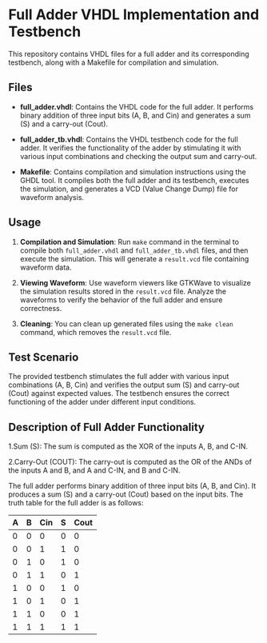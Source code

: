 # Full Adder VHDL Implementation and Testbench

This repository contains VHDL files for a full adder and its corresponding testbench, along with a Makefile for compilation and simulation.

## Files

- **full_adder.vhdl**: Contains the VHDL code for the full adder. It performs binary addition of three input bits (A, B, and Cin) and generates a sum (S) and a carry-out (Cout).

- **full_adder_tb.vhdl**: Contains the VHDL testbench code for the full adder. It verifies the functionality of the adder by stimulating it with various input combinations and checking the output sum and carry-out.

- **Makefile**: Contains compilation and simulation instructions using the GHDL tool. It compiles both the full adder and its testbench, executes the simulation, and generates a VCD (Value Change Dump) file for waveform analysis.

## Usage

1. **Compilation and Simulation**: Run `make` command in the terminal to compile both `full_adder.vhdl` and `full_adder_tb.vhdl` files, and then execute the simulation. This will generate a `result.vcd` file containing waveform data.

2. **Viewing Waveform**: Use waveform viewers like GTKWave to visualize the simulation results stored in the `result.vcd` file. Analyze the waveforms to verify the behavior of the full adder and ensure correctness.

3. **Cleaning**: You can clean up generated files using the `make clean` command, which removes the `result.vcd` file.

## Test Scenario

The provided testbench stimulates the full adder with various input combinations (A, B, Cin) and verifies the output sum (S) and carry-out (Cout) against expected values. The testbench ensures the correct functioning of the adder under different input conditions.

## Description of Full Adder Functionality

1.Sum (S): The sum is computed as the XOR of the inputs A, B, and C-IN.

2.Carry-Out (COUT): The carry-out is computed as the OR of the ANDs of the inputs A and B, and A and C-IN, and B and C-IN.

The full adder performs binary addition of three input bits (A, B, and Cin). It produces a sum (S) and a carry-out (Cout) based on the input bits. The truth table for the full adder is as follows:

| A | B | Cin | S | Cout |
|---|---|-----|---|------|
| 0 | 0 | 0   | 0 | 0    |
| 0 | 0 | 1   | 1 | 0    |
| 0 | 1 | 0   | 1 | 0    |
| 0 | 1 | 1   | 0 | 1    |
| 1 | 0 | 0   | 1 | 0    |
| 1 | 0 | 1   | 0 | 1    |
| 1 | 1 | 0   | 0 | 1    |
| 1 | 1 | 1   | 1 | 1    |




